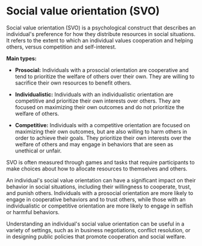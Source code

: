 # Social value orientation (SVO)

Social value orientation (SVO) is a psychological construct that describes an individual's preference for how they distribute resources in social situations. It refers to the extent to which an individual values cooperation and helping others, versus competition and self-interest.

**Main types:**

* **Prosocial:** Individuals with a prosocial orientation are cooperative and tend to prioritize the welfare of others over their own. They are willing to sacrifice their own resources to benefit others.

* **Individualistic:** Individuals with an individualistic orientation are competitive and prioritize their own interests over others. They are focused on maximizing their own outcomes and do not prioritize the welfare of others.

* **Competitive:** Individuals with a competitive orientation are focused on maximizing their own outcomes, but are also willing to harm others in order to achieve their goals. They prioritize their own interests over the welfare of others and may engage in behaviors that are seen as unethical or unfair.

SVO is often measured through games and tasks that require participants to make choices about how to allocate resources to themselves and others.

An individual's social value orientation can have a significant impact on their behavior in social situations, including their willingness to cooperate, trust, and punish others. Individuals with a prosocial orientation are more likely to engage in cooperative behaviors and to trust others, while those with an individualistic or competitive orientation are more likely to engage in selfish or harmful behaviors.

Understanding an individual's social value orientation can be useful in a variety of settings, such as in business negotiations, conflict resolution, or in designing public policies that promote cooperation and social welfare.